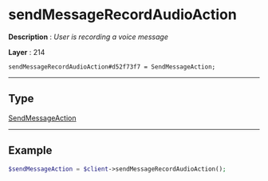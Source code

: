 # sendMessageRecordAudioAction

**Description** : *User is recording a voice message*

**Layer** : 214

```tl
sendMessageRecordAudioAction#d52f73f7 = SendMessageAction;
```

---

## Type

[SendMessageAction](type/SendMessageAction)

---

## Example

```php
$sendMessageAction = $client->sendMessageRecordAudioAction();
```